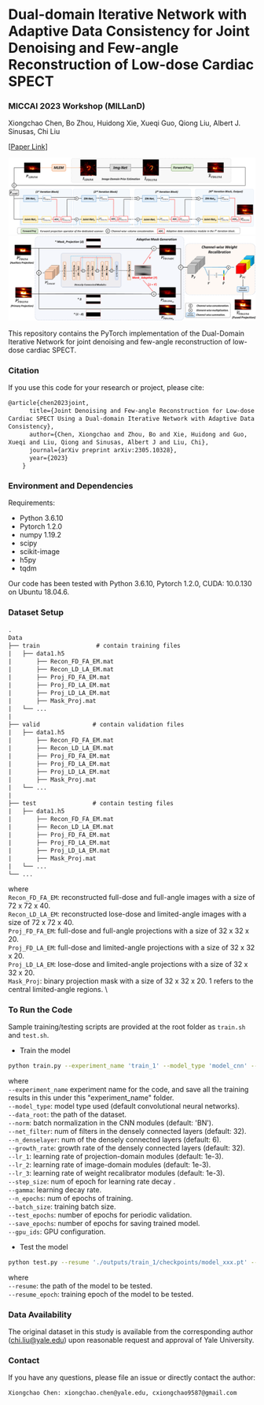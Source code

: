 # Dual-domain Iterative Network with Adaptive Data Consistency for Joint Denoising and Few-angle Reconstruction of Low-dose Cardiac SPECT 

### **MICCAI 2023 Workshop (MILLanD)**

Xiongchao Chen, Bo Zhou, Huidong Xie, Xueqi Guo, Qiong Liu, Albert J. Sinusas, Chi Liu

[[Paper Link](https://arxiv.org/abs/2305.10328)]

![image](IMAGE/Overview.png)
![image](IMAGE/ADC.png)

This repository contains the PyTorch implementation of the Dual-Domain Iterative Network for joint denoising and few-angle reconstruction of low-dose cardiac SPECT.

### Citation
If you use this code for your research or project, please cite:

    @article{chen2023joint,
          title={Joint Denoising and Few-angle Reconstruction for Low-dose Cardiac SPECT Using a Dual-domain Iterative Network with Adaptive Data Consistency},
          author={Chen, Xiongchao and Zhou, Bo and Xie, Huidong and Guo, Xueqi and Liu, Qiong and Sinusas, Albert J and Liu, Chi},
          journal={arXiv preprint arXiv:2305.10328},
          year={2023}
        }


 ### Environment and Dependencies
 Requirements:
 * Python 3.6.10
 * Pytorch 1.2.0
 * numpy 1.19.2
 * scipy
 * scikit-image
 * h5py
 * tqdm

Our code has been tested with Python 3.6.10, Pytorch 1.2.0, CUDA: 10.0.130 on Ubuntu 18.04.6.

 ### Dataset Setup
    .
    Data
    ├── train                # contain training files
    |   ├── data1.h5
    |       ├── Recon_FD_FA_EM.mat  
    |       ├── Recon_LD_LA_EM.mat
    |       ├── Proj_FD_FA_EM.mat  
    |       ├── Proj_FD_LA_EM.mat
    |       ├── Proj_LD_LA_EM.mat
    |       ├── Mask_Proj.mat
    |   └── ...  
    | 
    ├── valid               # contain validation files
    |   ├── data1.h5
    |       ├── Recon_FD_FA_EM.mat  
    |       ├── Recon_LD_LA_EM.mat
    |       ├── Proj_FD_FA_EM.mat  
    |       ├── Proj_FD_LA_EM.mat
    |       ├── Proj_LD_LA_EM.mat
    |       ├── Mask_Proj.mat
    |   └── ...  
    |
    ├── test                # contain testing files
    |   ├── data1.h5
    |       ├── Recon_FD_FA_EM.mat  
    |       ├── Recon_LD_LA_EM.mat
    |       ├── Proj_FD_FA_EM.mat  
    |       ├── Proj_FD_LA_EM.mat
    |       ├── Proj_LD_LA_EM.mat
    |       ├── Mask_Proj.mat
    |   └── ...  
    └── ...  

where \
`Recon_FD_FA_EM`: reconstructed full-dose and full-angle images with a size of 72 x 72 x 40. \
`Recon_LD_LA_EM`: reconstructed lose-dose and limited-angle images with a size of 72 x 72 x 40. \
`Proj_FD_FA_EM`: full-dose and full-angle projections with a size of 32 x 32 x 20. \
`Proj_FD_LA_EM`: full-dose and limited-angle projections with a size of 32 x 32 x 20. \
`Proj_LD_LA_EM`: lose-dose and limited-angle projections with a size of 32 x 32 x 20. \
`Mask_Proj`: binary projection mask with a size of 32 x 32 x 20. 1 refers to the central limited-angle regions. \

### To Run the Code
Sample training/testing scripts are provided at the root folder as `train.sh` and `test.sh`.

- Train the model 
```bash
python train.py --experiment_name 'train_1' --model_type 'model_cnn' --data_root './' --norm 'BN' --net_filter 32 --n_denselayer 6 --growth_rate 32 --lr_1 1e-3 --lr_2 1e-3 --lr_3 1e-3 --step_size 1 --gamma 0.99 --n_epochs 200 --batch_size 1 --eval_epochs 5 --snapshot_epochs 5 --gpu_ids 0
```
where \
`--experiment_name` experiment name for the code, and save all the training results in this under this "experiment_name" folder. \
`--model_type`: model type used (default convolutional neural networks). \
`--data_root`: the path of the dataset. \
`--norm`: batch normalization in the CNN modules (default: 'BN'). \
`--net_filter`: num of filters in the densely connected layers (default: 32). \
`--n_denselayer`: num of the densely connected layers (default: 6). \
`--growth_rate`: growth rate of the densely connected layers (default: 32). \
`--lr_1`: learning rate of projection-domain modules (default: 1e-3). \
`--lr_2`: learning rate of image-domain modules (default: 1e-3). \
`--lr_3`: learning rate of weight recalibrator modules (default: 1e-3). \
`--step_size`: num of epoch for learning rate decay .\
`--gamma`: learning decay rate. \
`--n_epochs`: num of epochs of training. \
`--batch_size`: training batch size. \
`--test_epochs`: number of epochs for periodic validation. \
`--save_epochs`: number of epochs for saving trained model. \
`--gpu_ids`: GPU configuration.



- Test the model 
```bash
python test.py --resume './outputs/train_1/checkpoints/model_xxx.pt' --experiment_name 'test_1_xxx' --model_type 'model_cnn' --data_root '../' --norm 'BN' --net_filter 32 --n_denselayer 6 --growth_rate 32 --batch_size 1 --gpu_ids 0
```
where \
`--resume`: the path of the model to be tested. \
`--resume_epoch`: training epoch of the model to be tested. 

### Data Availability
The original dataset in this study is available from the corresponding author (chi.liu@yale.edu) upon reasonable request and approval of Yale University. 

### Contact 
If you have any questions, please file an issue or directly contact the author:
```
Xiongchao Chen: xiongchao.chen@yale.edu, cxiongchao9587@gmail.com
```
